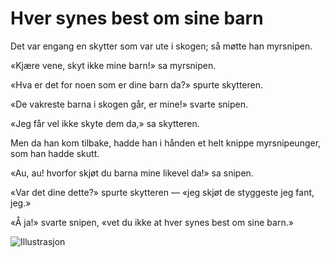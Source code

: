 # Hver synes best om sine barn

Det var engang en skytter som var ute i skogen; så møtte han myrsnipen.

«Kjære vene, skyt ikke mine barn!» sa myrsnipen.

«Hva er det for noen som er dine barn da?» spurte skytteren.

«De vakreste barna i skogen går, er mine!» svarte snipen.

«Jeg får vel ikke skyte dem da,» sa skytteren.

Men da han kom tilbake, hadde han i hånden et helt knippe myrsnipeunger, som han hadde skutt.

«Au, au! hvorfor skjøt du barna mine likevel da!» sa snipen.

«Var det dine dette?» spurte skytteren — «jeg skjøt de styggeste jeg fant, jeg.»

«Å ja!» svarte snipen, «vet du ikke at hver synes best om sine barn.»

![Illustrasjon](./hsbosb1.png)

